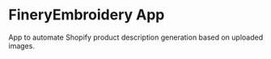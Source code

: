 # FineryEmbroidery App

App to automate Shopify product description generation based on uploaded images.